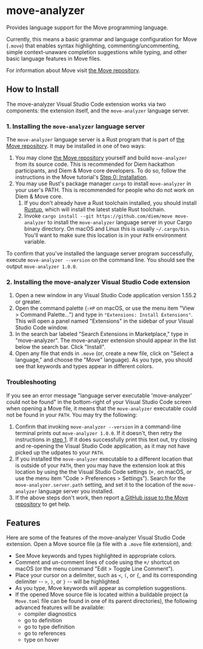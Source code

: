 # move-analyzer

Provides language support for the Move programming language.

Currently, this means a basic grammar and language configuration for Move (`.move`) that enables
syntax highlighting, commenting/uncommenting, simple context-unaware completion suggestions while
typing, and other basic language features in Move files.

For information about Move visit [the Move repository](https://github.com/diem/move).

## How to Install

The move-analyzer Visual Studio Code extension works via two components: the extension itself, and
the `move-analyzer` language server.

### 1. Installing the `move-analyzer` language server<span id="Step1">

The `move-analyzer` language server is a Rust program that is part of
[the Move repository](https://github.com/diem/move). It may be installed in one of two ways:

1. You may clone [the Move repository](https://github.com/diem/move) yourself and build
   `move-analyzer` from its source code. This is recommended for Diem hackathon participants, and
   Diem & Move core developers. To do so, follow the instructions in the Move tutorial's
   [Step 0: Installation](https://github.com/diem/move/tree/main/language/documentation/tutorial#step-0-installation).
2. You may use Rust's package manager `cargo` to install `move-analyzer` in your user's PATH. This
   is recommended for people who do not work on Diem & Move core.
   1. If you don't already have a Rust toolchain installed, you should install
      [Rustup](https://rustup.rs/), which will install the latest stable Rust toolchain.
   2. Invoke `cargo install --git https://github.com/diem/move move-analyzer` to install the
      `move-analyzer` language server in your Cargo binary directory. On macOS and Linux this is
      usually `~/.cargo/bin`. You'll want to make sure this location is in your `PATH` environment
      variable.

To confirm that you've installed the language server program successfully, execute
`move-analyzer --version` on the command line. You should see the output `move-analyzer 1.0.0`.

### 2. Installing the move-analyzer Visual Studio Code extension

1. Open a new window in any Visual Studio Code application version 1.55.2 or greater.
2. Open the command palette (`⇧⌘P` on macOS, or use the menu item "View > Command Palette...") and
   type in `"Extensions: Install Extensions"`. This will open a panel named "Extensions" in the
   sidebar of your Visual Studio Code window.
3. In the search bar labeled "Search Extensions in Marketplace," type in "move-analyzer". The
   move-analyzer extension should appear in the list below the search bar. Click "Install".
4. Open any file that ends in `.move` (or, create a new file, click on "Select a language," and
   choose the "Move" language). As you type, you should see that keywords and types appear in
   different colors.

### Troubleshooting

If you see an error message "language server executable 'move-analyzer' could not be found" in the
bottom-right of your Visual Studio Code screen when opening a Move file, it means that the
`move-analyzer` executable could not be found in your `PATH`. You may try the following:

1. Confirm that invoking `move-analyzer --version` in a command-line terminal prints out
   `move-analyzer 1.0.0`. If it doesn't, then retry the instructions in [step 1](./Step1). If it
   does successfully print this text out, try closing and re-opening the Visual Studio Code
   application, as it may not have picked up the udpates to your `PATH`.
2. If you installed the `move-analyzer` executable to a different location that is outside of your
   `PATH`, then you may have the extension look at this location by using the the Visual Studio Code
   settings (`⌘,` on macOS, or use the menu item "Code > Preferences > Settings"). Search for the
   `move-analyzer.server.path` setting, and set it to the location of the `move-analyzer` language
   server you installed.
3. If the above steps don't work, then report
   [a GitHub issue to the Move repository](https://github.com/diem/move/issues) to get help.

## Features

Here are some of the features of the move-analyzer Visual Studio Code extension. Open a Move source
file (a file with a `.move` file extension), and:

- See Move keywords and types highlighted in appropriate colors.
- Comment and un-comment lines of code using the `⌘/` shortcut on macOS (or the menu command "Edit >
  Toggle Line Comment").
- Place your cursor on a delimiter, such as `<`, `(`, or `{`, and its corresponding delimiter --
  `>`, `)`, or `}` -- will be highlighted.
- As you type, Move keywords will appear as completion suggestions.
- If the opened Move source file is located within a buildable project (a `Move.toml` file can be
  found in one of its parent directories), the following advanced features will be available:
  - compiler diagnostics
  - go to definition
  - go to type definition
  - go to references
  - type on hover

